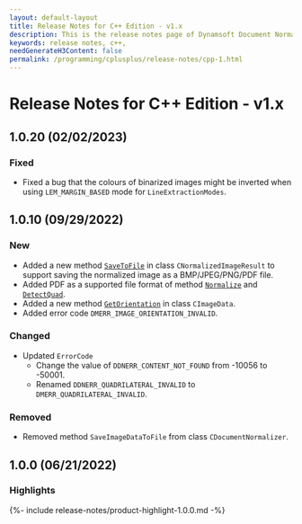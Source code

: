 ```yaml
---
layout: default-layout
title: Release Notes for C++ Edition - v1.x
description: This is the release notes page of Dynamsoft Document Normalizer SDK C++ Edition for version 1.x.
keywords: release notes, c++, 
needGenerateH3Content: false
permalink: /programming/cplusplus/release-notes/cpp-1.html
---
```


# Release Notes for C++ Edition - v1.x

## 1.0.20 (02/02/2023)

### Fixed

- Fixed a bug that the colours of binarized images might be inverted when using `LEM_MARGIN_BASED` mode for `LineExtractionModes`.

## 1.0.10 (09/29/2022)

### New

- Added a new method [`SaveToFile`](../api-reference/normalized-image-result.html#savetofile) in class `CNormalizedImageResult` to support saving the normalized image as a BMP/JPEG/PNG/PDF file.
- Added PDF as a supported file format of method [`Normalize`](../api-reference/document-normalizer-normalizing.html#normalize) and [`DetectQuad`](../api-reference/document-normalizer-normalizing.html#detectquad).
- Added a new method [`GetOrientation`](../api-reference/image-data.html#getorientation) in class `CImageData`.
- Added error code `DMERR_IMAGE_ORIENTATION_INVALID`.

### Changed

- Updated `ErrorCode`
  - Change the value of `DDNERR_CONTENT_NOT_FOUND` from -10056 to -50001.
  - Renamed `DDNERR_QUADRILATERAL_INVALID` to `DMERR_QUADRILATERAL_INVALID`.

### Removed

- Removed method `SaveImageDataToFile` from class `CDocumentNormalizer`.

## 1.0.0 (06/21/2022)

### Highlights

{%- include release-notes/product-highlight-1.0.0.md -%}
